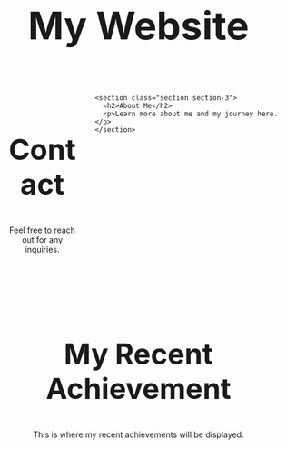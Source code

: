 <!DOCTYPE html>
<html lang="en">
<head>
  <meta charset="UTF-8" />
  <meta name="viewport" content="width=device-width, initial-scale=1.0"/>
  <title>My Website</title>
  <style>
    @import url('https://fonts.googleapis.com/css?family=Montserrat:700|Nunito:400');

    :root {
      --text: #050316;
      --background: #fdfcfd;
      --primary: #726f90;
      --secondary: #c5b4bf;
      --accent: #ad9499;
    }

    body {
      font-family: 'Nunito', sans-serif;
      font-weight: 400;
      margin: 0;
      padding: 0;
      background-color: var(--background);
      color: var(--text);
    }

    h1, h2, h3, h4, h5 {
      font-family: 'Montserrat', sans-serif;
      font-weight: 700;
    }

    html { font-size: 100%; }

    h1 { font-size: 4.210rem; }
    h2 { font-size: 3.158rem; }
    h3 { font-size: 2.369rem; }
    h4 { font-size: 1.777rem; }
    h5 { font-size: 1.333rem; }
    small { font-size: 0.750rem; }

    .container {
      display: grid;
      grid-template-columns: 30% 70%;
      gap: 20px;
      padding: 10px;
    }

    .section {
      padding: 10px;
      text-align: center;
      min-height: 200px;
      border-radius: 10px;
      font-family: 'Nunito', sans-serif;
    }

    .section-3 {
      background-color: var(--accent);
      color: var(--text);
    }

    .section-4 {
      background-color: var(--primary);
      color: var(--background);
    }

    .section-achievement {
      background-color: var(--secondary);
      grid-column: span 2;
      padding: 40px 10px;
      text-align: center;
    }

  </style>
</head>
<body>
  <header>
    <h1>My Website</h1>
  </header>

  <div class="container">
    <!-- Side-by-side boxes -->
    <section class="section section-4">
      <h2>Contact</h2>
      <p>Feel free to reach out for any inquiries.</p>
    </section>

    <section class="section section-3">
      <h2>About Me</h2>
      <p>Learn more about me and my journey here.</p>
    </section>
  </div>

  <!-- Full-width achievement section -->
  <section class="section section-achievement">
    <h2>My Recent Achievement</h2>
    <p>This is where my recent achievements will be displayed.</p>
  </section>
</body>
</html>
